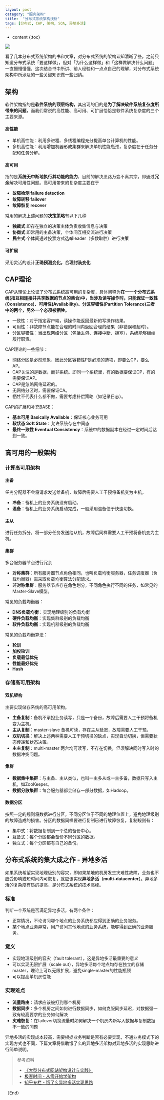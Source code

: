 ```yaml
---
layout: post
category: "服务架构"
title:  "分布式系统架构浅析"
tags: [分布式, CAP, 架构, SOA, 异地多活]
---
```


* content
{:toc}

![](https://picsum.photos/800/300/?image=586)

看了几本分布式系统架构的书和文章，对分布式系统的架构认知清晰了些。之前只知道分布式系统「要这样做」，但对「为什么这样做」和「这样做解决什么问题」一直懵懵懂懂，这次结合书中所讲、前人经验和一点点自己的理解，对分布式系统架构中所涉及的一些关键知识做一些归纳。





## 架构
软件架构指的是**软件系统的顶层结构**，其出现的目的是**为了解决软件系统复杂度所带来的问题**，而我们常说的高性能、高可用、可扩展恰恰是软件系统复杂度的三个主要来源。

#### 高性能
- 单机高性能：利用多进程、多线程编程充分提高单台计算机的性能。
- 多机高性能：利用增加机器形成集群来解决单机性能瓶颈，复杂度在于任务分配和任务分解。

#### 高可用
指的是**系统无中断地执行其功能的能力**，目前的解决思路万变不离其宗，即通过**冗余**解决可用性问题。高可用带来的复杂度主要在于
- **故障检测 failure detection**
- **故障转移 failover**
- **故障恢复 recover**

常用的解决上述问题的**决策策略**有以下几种
- **独裁式** 即存在独立的决策主体负责收集信息与决策
- **协商式** 即常用的主备决策，个体间互相交流进行决策
- **民主式** 个体间通过投票方式选举leader（多数取胜）进行决策

#### 可扩展
采用灵活的设计**正确预测变化，合理封装变化**

## CAP理论
CAP从理论上论证了分布式系统高可用的复杂度，具体阐释为**在⼀一个分布式系统(指互相连接并共享数据的节点的集合)中，当涉及读写操作时，只能保证一致性 (Consistence)、可用性(Availability)、分区容错性(Partition Tolerance)三者中的两个，另外一个必须被牺牲。**
- 一致性：对于指定客户端，读操作能返回最新的写操作结果。
- 可用性：非故障节点能在合理的时间内返回合理的结果（非错误和超时）。
- 分区容错性：当出现网络分区（包括丢包、连接中断、拥塞），系统能够继续履行职责。

CAP理论的一些细节：
- 网络分区是必然现象，因此分区容错性P是必须的选项，即要么CP，要么AP。
- CAP关注的是数据，而非系统。即同一个系统里，有的数据要保证CP，有的需要保证AP。
- CAP是忽略网络延迟的。
- 无网络分区时，需要保证CA。
- 牺牲不代表什么都不做，需要考虑补偿策略（如记录日志）。

CAP的扩展和补充BASE：
- **基本可用 Basically Available**：保证核心业务可用
- **软状态 Soft State**：允许系统存在中间态
- **最终⼀致性 Eventual Consistency**：系统中的数据副本在经过一定时间后达到一致。

## 高可用的一般架构

### 计算高可用架构

#### 主备
任务分配器不会将请求发送给备机，故障后需要人工干预将备机变为主机。
- **冷备**：备机上的业务系统没有启动。
- **温备**：备机上的业务系统启动完成，一般采用温备便于快速切换。

#### 主从
进行任务拆分，将一部分任务发送给从机，故障后同样需要人工干预将备机变为主机。

#### 集群
多台服务器节点进行冗余
- **对称集群**：所有服务器节点角色相同，也叫负载均衡服务器，任务调度器（负载均衡器）需采取负载均衡算法分配请求。
- **非对称集群**：服务器节点存在角色划分，不同角色执行不同的任务，如常见的Master-Slave模型。

常见的负载均衡器：
- **DNS负载均衡**：实现地理级别的负载均衡
- **硬件负载均衡**：实现集群级别的负载均衡
- **软件负载均衡**：实现机器级别的负载均衡

常见的负载均衡算法：
- **轮训**
- **加权轮训**
- **负载最低优先**
- **性能最好优先**
- **Hash**

### 存储高可用架构

#### 双机架构
主要实现储存系统的高可用架构。
- **主备复制**：备机不承担业务读写，只是一个备份，故障后需要人工干预将备机变为主机。
- **主从复制**：master-slave 备机可读，存在主从延迟，故障需要人工干预。
- **双机切换**：解决上述两种需要人工干预切换的缺点，实现自动切换，但需要状态传递和状态决策。
- **主主复制**：multi-master 两台均可读写，不存在切换，但须解决同时写入时的数据冲突问题。

#### 集群
- **数据集中集群**：与主备、主从类似，也叫一主多从或一主多备，数据只写入主机，如ZooKeeper。
- **数据分散集群**：每台服务器都会储存一部分数据，如Hadoop。

#### 数据分区
按照一定的规则将数据进行分区，不同分区位于不同的地理位置上，避免地理级别的故障造成的损害。分区的数据同样要进行复制已进行故障恢复，复制规则有：
- 集中式：将数据复制到一个总的备份中心。
- 互备式：每个分区都会备份不同分区的数据。
- 独立式：每个分区都有自己的备份。


## 分布式系统的集大成之作 - 异地多活
如果系统希望实现地理级别的容灾，即如果某地的机房发生灾难性故障，业务也不应受影响或短时间内可恢复，就应该实现**异地多活（multi-datacenter）**。异地多活的复杂度有质的提高，是分布式系统的技术高峰。

### 标准
判断一个系统是否满足异地多活，有两个条件：
- 正常情况，不论访问哪个地点的业务系统都应得到正确的业务服务。
- 某个地点业务异常，用户访问其他地点的业务系统，能够得到正确的业务服务。

### 意义
- 实现地理级别的容灾（fault tolerant），这是异地多活最重要的意义
- 可以实现无限扩展（scale out），异地多活每个地点均存在独立的存储master，理论上可以无限扩展，避免single-master的性能瓶颈
- 可以提高单机房性能

### 实现难点
- **流量路由**：请求应该被打到哪个机房
- **数据同步**：多个机房之间如何进行数据同步，如何克服同步延迟，对数据强一致有较高要求的业务如何解决
- **灾难恢复**：在failover切换流量时如何解决一个机房内新写入数据与复制数据不一致的问题

异地多活的实现成本较高，需要根据业务判断是否有必要实现，不通业务模式下的实现方式也不同，下篇文章将借助饿了么的异地多活架构对异地多活的实现思路进行简单说明。


>参考资料
> - [《大型分布式网站架构设计与实践》](https://book.douban.com/subject/25972633/)
> - [极客时间 - 从零开始学架构](https://time.geekbang.org/column/intro/81?code=R3CSmyV%252FmA-5-p1oG7enz3TbTPn9EUlJLDh2V3aGO7U%253D)
> - [知乎专栏 - 饿了么异地多活实现思路](https://zhuanlan.zhihu.com/p/32009822)

（End）





